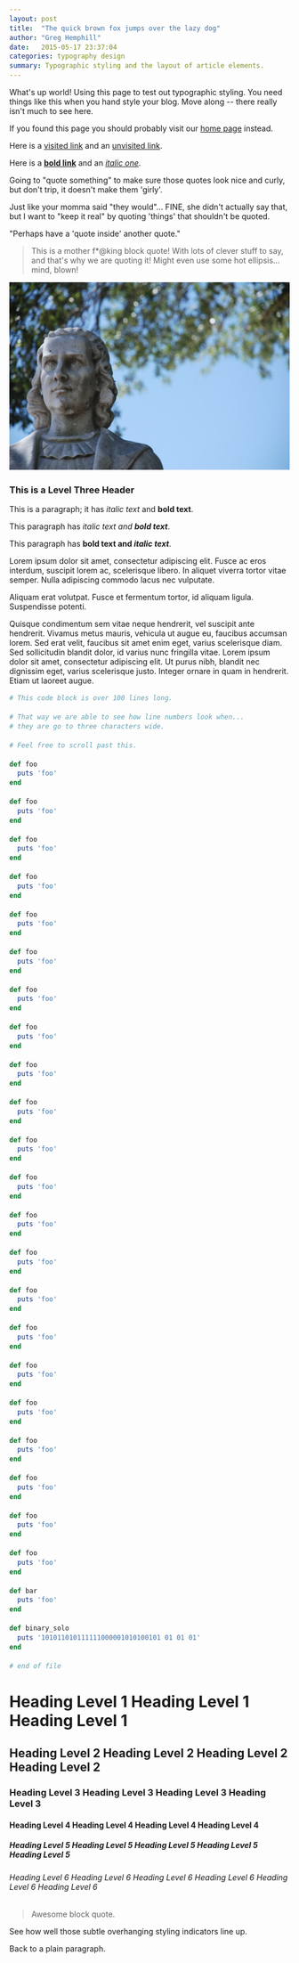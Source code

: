 ```yaml
---
layout: post
title:  "The quick brown fox jumps over the lazy dog"
author: "Greg Hemphill"
date:   2015-05-17 23:37:04
categories: typography design
summary: Typographic styling and the layout of article elements.
---
```


What's up world! Using this page to test out typographic styling. You need things like 
this when you hand style your blog. Move along -- there really isn't much to see here.

If you found this page you should probably visit our [home page](/) instead. 

Here is a [visited link](/) and an [unvisited link](#something).

Here is a **[bold link](#)** and an *[italic one](#)*.


Going to "quote something" to make sure those quotes look nice and curly, 
but don't trip, it doesn't make them 'girly'. 

Just like your momma said "they would"... FINE, she didn't actually say that, but I 
want to "keep it real" by quoting 'things' that shouldn't be quoted. 

"Perhaps have a 'quote inside' another quote."

> This is a mother f\*@king block quote! With lots of clever stuff to say, and 
> that's why we are quoting it! Might even use some hot ellipsis... mind, blown!

[![statue in St. Petersburg, FL](/assets/2015-05-17-the-breaking-points/images/stpete_1024x685.jpeg)](/assets/2015-05-17-the-breaking-points/images/stpete_1024x685.jpeg)

### This is a Level Three Header

This is a paragraph; it has _italic text_ and **bold text**.

This paragraph has <em>italic text and <strong>bold text</strong></em>.

This paragraph has <strong>bold text and <em>italic text</em></strong>.

Lorem ipsum dolor sit amet, consectetur adipiscing elit. Fusce ac eros interdum, suscipit lorem ac, scelerisque libero. In aliquet viverra tortor vitae semper. Nulla adipiscing commodo lacus nec vulputate. 

Aliquam erat volutpat. Fusce et fermentum tortor, id aliquam ligula. Suspendisse potenti. 

Quisque condimentum sem vitae neque hendrerit, vel suscipit ante hendrerit. Vivamus metus mauris, vehicula ut augue eu, faucibus accumsan lorem. Sed erat velit, faucibus sit amet enim eget, varius scelerisque diam. Sed sollicitudin blandit dolor, id varius nunc fringilla vitae. Lorem ipsum dolor sit amet, consectetur adipiscing elit. Ut purus nibh, blandit nec dignissim eget, varius scelerisque justo. Integer ornare in quam in hendrerit. Etiam ut laoreet augue.


```ruby
# This code block is over 100 lines long.

# That way we are able to see how line numbers look when...
# they are go to three characters wide.

# Feel free to scroll past this.

def foo
  puts 'foo'
end

def foo
  puts 'foo'
end

def foo
  puts 'foo'
end

def foo
  puts 'foo'
end

def foo
  puts 'foo'
end

def foo
  puts 'foo'
end

def foo
  puts 'foo'
end

def foo
  puts 'foo'
end

def foo
  puts 'foo'
end

def foo
  puts 'foo'
end

def foo
  puts 'foo'
end

def foo
  puts 'foo'
end

def foo
  puts 'foo'
end

def foo
  puts 'foo'
end

def foo
  puts 'foo'
end

def foo
  puts 'foo'
end

def foo
  puts 'foo'
end

def foo
  puts 'foo'
end

def foo
  puts 'foo'
end

def foo
  puts 'foo'
end

def foo
  puts 'foo'
end

def foo
  puts 'foo'
end

def bar
  puts 'foo'
end

def binary_solo
  puts '101011010111111000001010100101 01 01 01'
end

# end of file
```


# Heading Level 1 Heading Level 1 Heading Level 1

## Heading Level 2 Heading Level 2 Heading Level 2 Heading Level 2

### Heading Level 3 Heading Level 3 Heading Level 3 Heading Level 3

#### Heading Level 4 Heading Level 4 Heading Level 4 Heading Level 4

##### Heading Level 5 Heading Level 5 Heading Level 5 Heading Level 5 Heading Level 5

###### Heading Level 6 Heading Level 6 Heading Level 6 Heading Level 6 Heading Level 6 Heading Level 6

> Awesome block quote. 

See how well those subtle overhanging styling indicators line up. 

Back to a plain paragraph.

